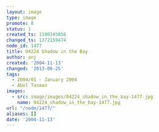 ```yaml
---
layout: image
type: image
promote: 0
status: 1
created_ts: 1100345056
changed_ts: 1372159474
node_id: 1477
title: 04224 Shadow in the Bay
author: anj
created: '2004-11-13'
changed: '2013-06-25'
tags:
  - 2004/01 - January 2004
  - Abel Tasman
images:
  - src: image/images/04224_shadow_in_the_bay-1477.jpg
    name: 04224_shadow_in_the_bay-1477.jpg
url: "/node/1477/"
aliases: []
date: '2004-11-13'
---
```



